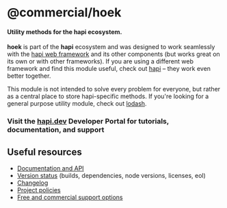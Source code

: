 # @commercial/hoek

#### Utility methods for the hapi ecosystem.

**hoek** is part of the **hapi** ecosystem and was designed to work seamlessly with the [hapi web framework](https://hapi.dev) and its other components (but works great on its own or with other frameworks). If you are using a different web framework and find this module useful, check out [hapi](https://hapi.dev) – they work even better together.

This module is not intended to solve every problem for everyone, but rather as a central place to store hapi-specific methods. If you're looking for a general purpose utility module, check out [lodash](https://github.com/lodash/lodash).

### Visit the [hapi.dev](https://hapi.dev) Developer Portal for tutorials, documentation, and support

## Useful resources

- [Documentation and API](https://hapi.dev/family/hoek/)
- [Version status](https://hapi.dev/resources/status/#hoek) (builds, dependencies, node versions, licenses, eol)
- [Changelog](https://hapi.dev/family/hoek/changelog/)
- [Project policies](https://hapi.dev/policies/)
- [Free and commercial support options](https://hapi.dev/support/)

